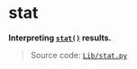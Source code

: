 # stat

**Interpreting [`stat()`](/modules/os/stat.md) results.**

> Source code: [`Lib/stat.py`](https://github.com/python/cpython/tree/3.13/Lib/stat.py)